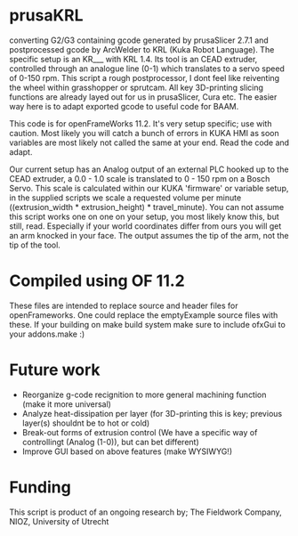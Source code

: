 # prusaKRL
converting G2/G3 containing gcode generated by prusaSlicer 2.7.1 and postprocessed gcode by ArcWelder to KRL (Kuka Robot Language). The specific setup is an KR___ with KRL 1.4. Its tool is an CEAD extruder, controlled through an analogue line (0-1) which translates to a servo speed of 0-150 rpm. This script a rough postprocessor, I dont feel like reiventing the wheel within grasshopper or sprutcam. All key 3D-printing slicing functions are already layed out for us in prusaSlicer, Cura etc. The easier way here is to adapt exported gcode to useful code for BAAM.

This code is for openFrameWorks 11.2. It's very setup specific; use with caution. Most likely you will catch a bunch of errors in KUKA HMI as soon variables are most likely not called the same at your end. Read the code and adapt.

Our current setup has an Analog output of an external PLC hooked up to the CEAD extruder, a 0.0 - 1.0 scale is translated to 0 - 150 rpm on a Bosch Servo. This scale is calculated within our KUKA 'firmware' or variable setup, in the supplied scripts we scale a requested volume per minute ((extrusion_width * extrusion_height) * travel_minute).
You can not assume this script works one on one on your setup, you most likely know this, but still, read. Especially if your world coordinates differ from ours you will get an arm knocked in your face. The output assumes the tip of the arm, not the tip of the tool.

# Compiled using OF 11.2
These files are intended to replace source and header files for openFrameworks. One could replace the emptyExample source files with these. If your building on make build system make sure to include ofxGui to your addons.make :)

# Future work
- Reorganize g-code recignition to more general machining function (make it more universal)
- Analyze heat-dissipation per layer (for 3D-printing this is key; previous layer(s) shouldnt be to hot or cold)
- Break-out forms of extrusion control (We have a specific way of controllingt (Analog (1-0)), but can bet different)
- Improve GUI based on above features (make WYSIWYG!)

# Funding
This script is product of an ongoing research by; The Fieldwork Company, NIOZ, University of Utrecht
